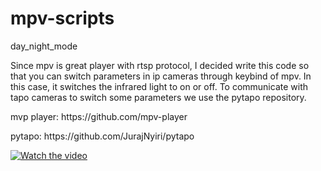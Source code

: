 # mpv-scripts
day_night_mode

Since mpv is great player with rtsp protocol, I decided write this code so that you can switch parameters in ip cameras through keybind of mpv. In this case, it switches the infrared light to on or off. To communicate with tapo cameras to switch some parameters we use the pytapo repository.
<p>
mvp player: https://github.com/mpv-player
  <p>
pytapo: https://github.com/JurajNyiri/pytapo


[![Watch the video](https://i9.ytimg.com/vi/f1sGIDABL80/mq2.jpg?sqp=CNTE948G&rs=AOn4CLBenrWA_3cFSM8mYtwKBfsMIXfEpQ)](https://www.youtube.com/watch?v=f1sGIDABL80)
